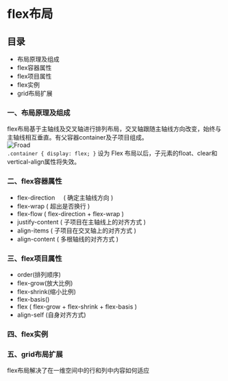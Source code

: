 # flex布局

## 目录
* 布局原理及组成
* flex容器属性
* flex项目属性
* flex实例
* grid布局扩展

### 一、布局原理及组成

flex布局基于主轴线及交叉轴进行排列布局，交叉轴跟随主轴线方向改变，始终与主轴线相互垂直。有父容器container及子项目组成。<br>
![Froad](https://www.w3.org/TR/css-flexbox-1/images/flex-direction-terms.svg)<br>
``
.container {
    display: flex;
}
``
设为 Flex 布局以后，子元素的float、clear和vertical-align属性将失效。

### 二、flex容器属性
* flex-direction      ( 确定主轴线方向 )<br>
* flex-wrap ( 超出是否换行 )<br>
* flex-flow ( flex-direction + flex-wrap )
* justify-content   ( 子项目在主轴线上的对齐方式 )<br>
* align-items   ( 子项目在交叉轴上的对齐方式 )
* align-content ( 多根轴线的对齐方式 )

### 三、flex项目属性
* order(排列顺序)
* flex-grow(放大比例)
* flex-shrink(缩小比例)
* flex-basis()
* flex ( flex-grow + flex-shrink + flex-basis )
* align-self (自身对齐方式)

### 四、flex实例

### 五、grid布局扩展
flex布局解决了在一维空间中的行和列中内容如何适应


